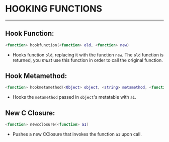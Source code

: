 # HOOKING FUNCTIONS
---

## Hook Function:
```lua
<function> hookfunction(<function> old, <function> new)  
```
- Hooks function `old`, replacing it with the function `new`. The `old` function is returned, you *must* use this function in order to call the original function.

## Hook Metamethod:
```lua
<function> hookmetamethod(<Object> object, <string> metamethod, <function> a1)  
```
- Hooks the `metamethod` passed in `object`'s metatable with `a1`.

## New C Closure:
```lua
<function> newcclosure(<function> a1)  
```
- Pushes a new CClosure that invokes the function `a1` upon call.